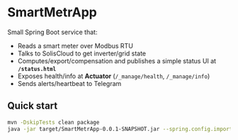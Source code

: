 # SmartMetrApp

Small Spring Boot service that:
- Reads a smart meter over Modbus RTU
- Talks to SolisCloud to get inverter/grid state
- Computes/export/compensation and publishes a simple status UI at **`/status.html`**
- Exposes health/info at **Actuator** (`/_manage/health`, `/_manage/info`)
- Sends alerts/heartbeat to Telegram

## Quick start

```bash
mvn -DskipTests clean package
java -jar target/SmartMetrApp-0.0.1-SNAPSHOT.jar --spring.config.import=optional:file:.env[.properties]
